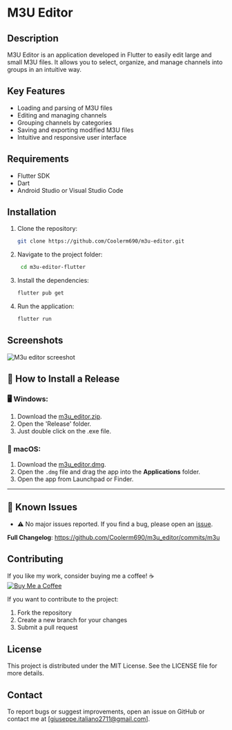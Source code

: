 # M3U Editor

## Description
M3U Editor is an application developed in Flutter to easily edit large and small M3U files. It allows you to select, organize, and manage channels into groups in an intuitive way.

## Key Features
- Loading and parsing of M3U files
- Editing and managing channels
- Grouping channels by categories
- Saving and exporting modified M3U files
- Intuitive and responsive user interface

## Requirements
- Flutter SDK
- Dart
- Android Studio or Visual Studio Code

## Installation
1. Clone the repository:

    ```bash
    git clone https://github.com/Coolerm690/m3u-editor.git
    ```

2. Navigate to the project folder:
   ```bash
    cd m3u-editor-flutter
    ```

3. Install the dependencies: 

    ```bash
    flutter pub get
    ```

4. Run the application:

    ```bash
    flutter run
    ```

## Screenshots
 ![M3u editor screeshot](https://github.com/user-attachments/assets/4ae3d11c-fc33-42d3-8d77-9dc937b7654c)


 ## 🚀 How to Install a Release

### 🖥️ Windows:
1. Download the [m3u_editor.zip](https://github.com/Coolerm690/m3u_editor/releases/download/m3u/m3u_editor.zip).
2. Open the 'Release' folder.
3. Just double click on the .exe file.

### 🍏 macOS:
1. Download the [m3u_editor.dmg](https://github.com/Coolerm690/m3u_editor/releases/download/m3u/m3u_editor.dmg).
2. Open the `.dmg` file and drag the app into the **Applications** folder.
3. Open the app from Launchpad or Finder.

---

## 🐞 Known Issues

- ⚠️ No major issues reported. If you find a bug, please open an [issue](https://github.com/Coolerm690/m3u_editor/issues).

**Full Changelog**: https://github.com/Coolerm690/m3u_editor/commits/m3u

  

## Contributing

If you like my work, consider buying me a coffee! ☕  
[![Buy Me a Coffee](https://github.com/user-attachments/assets/0af2012e-7445-4c52-ab59-7ee9988d0729)
](https://paypal.me/giuseppeitaliano1?country.x=IT&locale.x=it_IT)

If you want to contribute to the project:

1. Fork the repository
2. Create a new branch for your changes
3. Submit a pull request

## License
This project is distributed under the MIT License. See the LICENSE file for more details.

## Contact
To report bugs or suggest improvements, open an issue on GitHub or contact me at [giuseppe.italiano2711@gmail.com].
